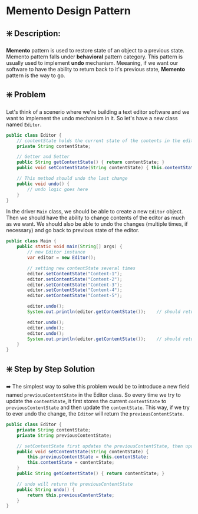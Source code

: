 # Memento Design Pattern

## ❇️ Description:
**Memento** pattern is used to restore state of an object to a previous state. Memento pattern falls under **behavioral** pattern category. This pattern is usually used to implement **undo** mechanism. Meeaning, if we want our software to have the ability to return back to it's previous state, **Memento** pattern is the way to go. 

## ❇️ Problem
Let's think of a scenerio where we're building a text editor software and we want to implement the undo mechanism in it. 
So let's have a new class named `Editor`. 
```java
public class Editor {
    // contentState holds the current state of the contents in the editor
    private String contentState;

    // Getter and Setter
    public String getContentState() { return contentState; }
    public void setContentState(String contentState) { this.contentState = contentState; }

    // This method should undo the last change
    public void undo() {
        // undo logic goes here
    }
}
```

In the driver `Main` class, we should be able to create a new `Editor` object. Then we should have the ability to change contents of the editor as much as we want. We should also be able to undo the changes (multiple times, if necessary) and go back to previous state of the editor.
```java
public class Main {
    public static void main(String[] args) {
        // new Editor instance
        var editor = new Editor();

        // setting new contentState several times
        editor.setContentState("Content-1");
        editor.setContentState("Content-2");
        editor.setContentState("Content-3");
        editor.setContentState("Content-4");
        editor.setContentState("Content-5");

        editor.undo();
        System.out.println(editor.getContentState());    // should return "Content-4"

        editor.undo();
        editor.undo();
        editor.undo();
        System.out.println(editor.getContentState());    // should return "Content-1"
    }
}
```
## ❇️ Step by Step Solution

➡️ The simplest way to solve this problem would be to introduce a new field named `previousContentState` in the Editor class. So every time we try to update the `contentState`, it first stores the current `contentState` to `previousContentState` and then update the `contentState`. This way, if we try to ever undo the change, the `Editor` will return the `previousContentState`.
```java
public class Editor {
    private String contentState;
    private String previousContentState;

    // setContentState first updates the previousContentState, then updates the contentState
    public void setContentState(String contentState) {
        this.previousContentState = this.contentState;
        this.contentState = contentState; 
    }
    public String getContentState() { return contentState; }

    // undo will return the previousContentState
    public String undo() {
        return this.previousContentState;
    }
}
```


